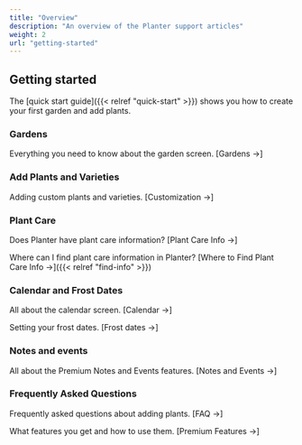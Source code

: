 ```yaml
---
title: "Overview"
description: "An overview of the Planter support articles"
weight: 2
url: "getting-started"
---
```


## Getting started

The [quick start guide]({{< relref "quick-start" >}}) shows you how to create your first garden and add plants.

### Gardens

Everything you need to know about the garden screen. [Gardens →]

### Add Plants and Varieties

Adding custom plants and varieties. [Customization →]

### Plant Care

Does Planter have plant care information? [Plant Care Info →]

Where can I find plant care information in Planter? [Where to Find Plant Care Info →]({{< relref "find-info" >}})

### Calendar and Frost Dates

All about the calendar screen. [Calendar →]

Setting your frost dates. [Frost dates →]

### Notes and events

All about the Premium Notes and Events features. [Notes and Events →]

### Frequently Asked Questions
Frequently asked questions about adding plants. [FAQ →]

What features you get and how to use them. [Premium Features →]
